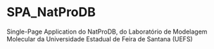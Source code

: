 # SPA_NatProDB
Single-Page Application do NatProDB, do Laboratório de Modelagem Molecular da Universidade Estadual de Feira de Santana (UEFS)
